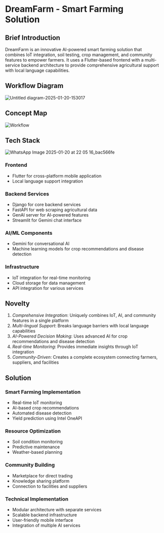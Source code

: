 # DreamFarm - Smart Farming Solution

## Brief Introduction
DreamFarm is an innovative AI-powered smart farming solution that combines IoT integration, soil testing, crop management, and community features to empower farmers. It uses a Flutter-based frontend with a multi-service backend architecture to provide comprehensive agricultural support with local language capabilities.

## Workflow Diagram
![Untitled diagram-2025-01-20-153017](https://github.com/user-attachments/assets/13b679d2-a031-4be3-af60-1c5f28950292)


## Concept Map
![Workflow](https://github.com/user-attachments/assets/546963fe-76e8-4077-af07-b173e2079951)

## Tech Stack
![WhatsApp Image 2025-01-20 at 22 05 16_bac566fe](https://github.com/user-attachments/assets/08cdacde-da75-4e0a-b536-61102529ba02)

### Frontend
- Flutter for cross-platform mobile application
- Local language support integration

### Backend Services
- Django for core backend services
- FastAPI for web scraping agricultural data
- GenAI server for AI-powered features
- Streamlit for Gemini chat interface

### AI/ML Components
- Gemini for conversational AI
- Machine learning models for crop recommendations and disease detection

### Infrastructure
- IoT integration for real-time monitoring
- Cloud storage for data management
- API integration for various services

## Novelty

1. *Comprehensive Integration*: Uniquely combines IoT, AI, and community features in a single platform
2. *Multi-lingual Support*: Breaks language barriers with local language capabilities
3. *AI-Powered Decision Making*: Uses advanced AI for crop recommendations and disease detection
4. *Real-time Monitoring*: Provides immediate insights through IoT integration
5. *Community-Driven*: Creates a complete ecosystem connecting farmers, suppliers, and facilities

## Solution

### Smart Farming Implementation
- Real-time IoT monitoring
- AI-based crop recommendations
- Automated disease detection
- Yield prediction using Intel OneAPI

### Resource Optimization
- Soil condition monitoring
- Predictive maintenance
- Weather-based planning

### Community Building
- Marketplace for direct trading
- Knowledge sharing platform
- Connection to facilities and suppliers

### Technical Implementation
- Modular architecture with separate services
- Scalable backend infrastructure
- User-friendly mobile interface
- Integration of multiple AI services
